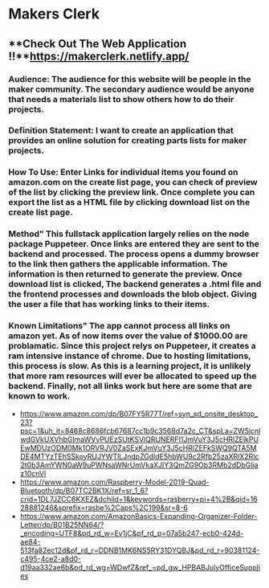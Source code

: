 
# **Makers Clerk**

## **Check Out The Web Application !!**https://makerclerk.netlify.app/

### **Audience:** The audience for this website will be people in the maker community. The secondary audience would be anyone that needs a materials list to show others how to do their projects.
### **Definition Statement**: I want to create an application that provides an online solution for creating parts lists for maker projects.
### **How To Use**: Enter Links for individual items you found on amazon.com on the create list page, you can check of preview of the list by clicking the preview link. Once complete you can export the list as a HTML file by clicking download list on the create list page.
### **Method**" This fullstack application largely relies on the node package Puppeteer. Once links are entered they are sent to the backend and processed. The process opens a dummy browser to the link then gathers the applicable information. The information is then returned to generate the preview. Once download list is clicked, The backend generates a .html file and the frontend processes and downloads the blob object. Giving the user a file that has working links to their items. 
### **Known Limitations**" The app cannot process all links on amazon yet. As of now items over the value of $1000.00 are problamatic. Since this project relys on Puppeteer, it creates a ram intensive instance of chrome. Due to hosting limitations, this process is slow. As this is a learning project, it is unlikely that more ram resources will ever be allocated to speed up the backend. Finally, not all links work but here are some that are known to work.  

  * https://www.amazon.com/dp/B07FY5R77T/ref=syn_sd_onsite_desktop_23?psc=1&uh_it=8468c8686fcb67687cc1b9c3568d7a2c_CT&spLa=ZW5jcnlwdGVkUXVhbGlmaWVyPUEzSUtKSVlQRUNERFI1JmVuY3J5cHRlZElkPUEwMDUzODM0Mk1ORVRJV0ZaSExKJmVuY3J5cHRlZEFkSWQ9QTA5MDE4MTYzTEhSSkoyRUJYWTlLJndpZGdldE5hbWU9c2Rfb25zaXRlX2Rlc2t0b3AmYWN0aW9uPWNsaWNrUmVkaXJlY3QmZG9Ob3RMb2dDbGljaz10cnVl
  * https://www.amazon.com/Raspberry-Model-2019-Quad-Bluetooth/dp/B07TC2BK1X/ref=sr_1_6?crid=1DL7JZCC6KXEZ&dchild=1&keywords=rasberry+pi+4%2B&qid=1628881246&sprefix=rasbe%2Caps%2C199&sr=8-6
  * https://www.amazon.com/AmazonBasics-Expanding-Organizer-Folder-Letter/dp/B01B25NN64/?_encoding=UTF8&pd_rd_w=Ev1jC&pf_rd_p=07a5b247-ecb0-424d-ae84-513fa82ec12d&pf_rd_r=DDNB1MK6NS5RY31DYQBJ&pd_rd_r=90381124-c495-4ce2-a8d0-d19aa332ae6b&pd_rd_wg=WDwfZ&ref_=pd_gw_HPBABJulyOfficeSupplies
  


